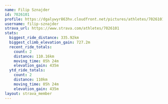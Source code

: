 ```yaml
---
name: Filip Sznajder
id: 7026101
profile: https://dgalywyr863hv.cloudfront.net/pictures/athletes/7026101/2123836/19/large.jpg
username: filip-sznajder
strava_url: https://www.strava.com/athletes/7026101
stats:
  biggest_ride_distance: 335.92km
  biggest_climb_elevation_gain: 727.2m
  recent_ride_totals:
    count: 2
    distance: 110.16km
    moving_time: 05h 24m
    elevation_gain: 435m
  ytd_ride_totals:
    count: 2
    distance: 110km
    moving_time: 05h 24m
    elevation_gain: 435m
layout: strava_member
--- 
```

